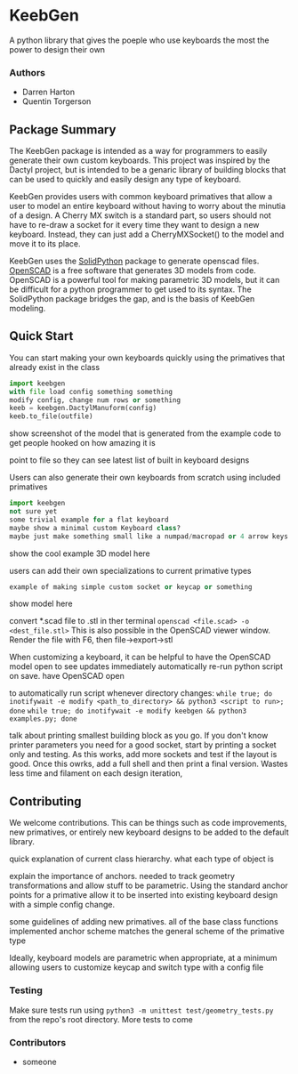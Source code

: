 # KeebGen
A python library that gives the poeple who use keyboards the most the power to design their own

### Authors
- Darren Harton
- Quentin Torgerson

## Package Summary
The KeebGen package is intended as a way for programmers to easily generate
their own custom keyboards. This project was inspired by the Dactyl project,
but is intended to be a genaric library of building blocks that can be used to
quickly and easily design any type of keyboard.

KeebGen provides users with common keyboard primatives that allow a user to
model an entire keyboard without having to worry about the minutia of a design.
A Cherry MX switch is a standard part, so users should not have to re-draw a
socket for it every time they want to design a new keyboard. Instead, they can
just add a CherryMXSocket() to the model and move it to its place.

KeebGen uses the [SolidPython](https://github.com/SolidCode/SolidPython) package to generate openscad files. [OpenSCAD](https://www.openscad.org/) is a
free software that generates 3D models from code. OpenSCAD is a powerful tool
for making parametric 3D models, but it can be difficult for a python
programmer to get used to its syntax. The SolidPython package bridges the gap,
and is the basis of KeebGen modeling.


## Quick Start
You can start making your own keyboards quickly using the primatives that
already exist in the class
```python
import keebgen
with file load config something something
modify config, change num rows or something
keeb = keebgen.DactylManuform(config)
keeb.to_file(outfile)
```
show screenshot of the model that is generated from the example code to get
people hooked on how amazing it is

point to file so they can see latest list of built in keyboard designs

Users can also generate their own keyboards from scratch using included primatives
```python
import keebgen
not sure yet
some trivial example for a flat keyboard
maybe show a minimal custom Keyboard class?
maybe just make something small like a numpad/macropad or 4 arrow keys out of Key primatives
```
show the cool example 3D model here

users can add their own specializations to current primative types
```python
example of making simple custom socket or keycap or something
```
show model here

convert *.scad file to .stl in ther terminal
```openscad <file.scad> -o <dest_file.stl>```
This is also possible in the OpenSCAD viewer window. Render the file with F6, then file->export->stl

When customizing a keyboard, it can be helpful to have the OpenSCAD model open
to see updates immediately automatically re-run python script on save. have
OpenSCAD open

to automatically run script whenever directory changes:
`while true; do inotifywait -e modify <path_to_directory> && python3 <script to run>; done`
`while true; do inotifywait -e modify keebgen && python3 examples.py; done`

talk about printing smallest building block as you go. If you don't know
printer parameters you need for a good socket, start by printing a socket only
and testing. As this works, add more sockets and test if the layout is good.
Once this owrks, add a full shell and then print a final version. Wastes less
time and filament on each design iteration,


## Contributing
We welcome contributions. This can be things such as code improvements, new
primatives, or entirely new keyboard designs to be added to the default
library.

quick explanation of current class hierarchy. what each type of object is

explain the importance of anchors. needed to track geometry transformations and
allow stuff to be parametric. Using the standard anchor points for a primative
allow it to be inserted into existing keyboard design with a simple config
change.

some guidelines of adding new primatives.
all of the base class functions implemented
anchor scheme matches the general scheme of the primative type

Ideally, keyboard models are parametric when appropriate, at a minimum
allowing users to customize keycap and switch type with a config file

### Testing
Make sure tests run using `python3 -m unittest test/geometry_tests.py` from the repo's root directory.
More tests to come

### Contributors
- someone
